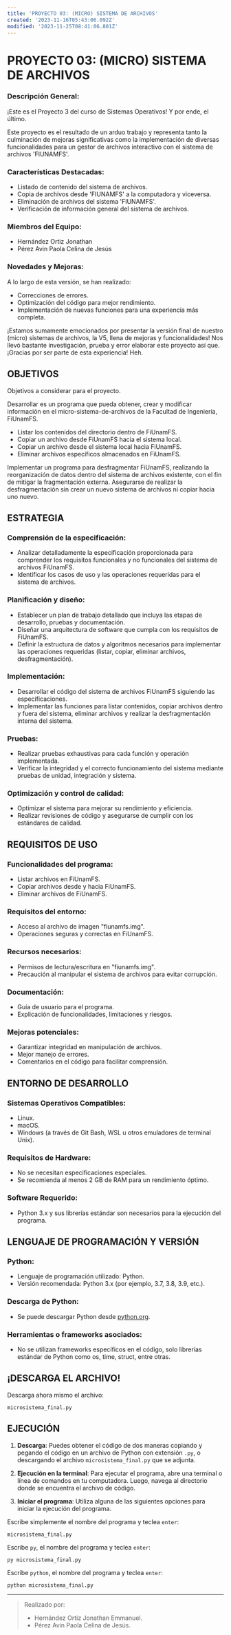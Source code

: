 ```yaml
---
title: 'PROYECTO 03: (MICRO) SISTEMA DE ARCHIVOS'
created: '2023-11-16T05:43:06.092Z'
modified: '2023-11-25T08:41:06.801Z'
---
```


# PROYECTO 03: (MICRO) SISTEMA DE ARCHIVOS

### Descripción General:

¡Este es el Proyecto 3 del curso de Sistemas Operativos! Y por ende, el último.

Este proyecto es el resultado de un arduo trabajo y representa tanto la culminación de mejoras significativas como la implementación de diversas funcionalidades para un gestor de archivos interactivo con el sistema de archivos 'FIUNAMFS'.

### Características Destacadas:

- Listado de contenido del sistema de archivos.
- Copia de archivos desde 'FIUNAMFS' a la computadora y viceversa.
- Eliminación de archivos del sistema 'FIUNAMFS'.
- Verificación de información general del sistema de archivos.

### Miembros del Equipo:

- Hernández Ortiz Jonathan
- Pérez Avin Paola Celina de Jesús

### Novedades y Mejoras:

A lo largo de esta versión, se han realizado:

- Correcciones de errores.
- Optimización del código para mejor rendimiento.
- Implementación de nuevas funciones para una experiencia más completa.

¡Estamos sumamente emocionados por presentar la versión final de nuestro (micro) sistemas de archivos, la V5, llena de mejoras y funcionalidades! Nos llevó bastante investigación, prueba y error elaborar este proyecto así que. ¡Gracias por ser parte de esta experiencia! Heh.

## OBJETIVOS

Objetivos a considerar para el proyecto.

Desarrollar es un programa que pueda obtener, crear y modificar información en el micro-sistema-de-archivos de la Facultad de Ingeniería, FiUnamFS.

- Listar los contenidos del directorio dentro de FiUnamFS.
- Copiar un archivo desde FiUnamFS hacia el sistema local.
- Copiar un archivo desde el sistema local hacia FiUnamFS.
- Eliminar archivos específicos almacenados en FiUnamFS.

Implementar un programa para desfragmentar FiUnamFS, realizando la reorganización de datos dentro del sistema de archivos existente, con el fin de mitigar la fragmentación externa. Asegurarse de realizar la desfragmentación sin crear un nuevo sistema de archivos ni copiar hacia uno nuevo.

## ESTRATEGIA

### Comprensión de la especificación:
- Analizar detalladamente la especificación proporcionada para comprender los requisitos funcionales y no funcionales del sistema de archivos FiUnamFS.
- Identificar los casos de uso y las operaciones requeridas para el sistema de archivos.

### Planificación y diseño:
- Establecer un plan de trabajo detallado que incluya las etapas de desarrollo, pruebas y documentación.
- Diseñar una arquitectura de software que cumpla con los requisitos de FiUnamFS.
- Definir la estructura de datos y algoritmos necesarios para implementar las operaciones requeridas (listar, copiar, eliminar archivos, desfragmentación).

### Implementación:
- Desarrollar el código del sistema de archivos FiUnamFS siguiendo las especificaciones.
- Implementar las funciones para listar contenidos, copiar archivos dentro y fuera del sistema, eliminar archivos y realizar la desfragmentación interna del sistema.

### Pruebas:
- Realizar pruebas exhaustivas para cada función y operación implementada.
- Verificar la integridad y el correcto funcionamiento del sistema mediante pruebas de unidad, integración y sistema.

### Optimización y control de calidad:
- Optimizar el sistema para mejorar su rendimiento y eficiencia.
- Realizar revisiones de código y asegurarse de cumplir con los estándares de calidad.

## REQUISITOS DE USO

### Funcionalidades del programa:
- Listar archivos en FiUnamFS.
- Copiar archivos desde y hacia FiUnamFS.
- Eliminar archivos de FiUnamFS.

### Requisitos del entorno:
- Acceso al archivo de imagen "fiunamfs.img".
- Operaciones seguras y correctas en FiUnamFS.

### Recursos necesarios:
- Permisos de lectura/escritura en "fiunamfs.img".
- Precaución al manipular el sistema de archivos para evitar corrupción.

### Documentación:
- Guía de usuario para el programa.
- Explicación de funcionalidades, limitaciones y riesgos.

### Mejoras potenciales:
- Garantizar integridad en manipulación de archivos.
- Mejor manejo de errores.
- Comentarios en el código para facilitar comprensión.

## ENTORNO DE DESARROLLO

### Sistemas Operativos Compatibles:
- Linux.
- macOS.
- Windows (a través de Git Bash, WSL u otros emuladores de terminal Unix).

### Requisitos de Hardware:
- No se necesitan especificaciones especiales.
- Se recomienda al menos 2 GB de RAM para un rendimiento óptimo.

### Software Requerido:
- Python 3.x y sus librerías estándar son necesarios para la ejecución del programa.

## LENGUAJE DE PROGRAMACIÓN Y VERSIÓN

### Python:
- Lenguaje de programación utilizado: Python.
- Versión recomendada: Python 3.x (por ejemplo, 3.7, 3.8, 3.9, etc.).

### Descarga de Python:
- Se puede descargar Python desde [python.org](https://www.python.org/downloads/).

### Herramientas o frameworks asociados:
- No se utilizan frameworks específicos en el código, solo librerías estándar de Python como os, time, struct, entre otras.

## ¡DESCARGA EL ARCHIVO!

Descarga ahora mismo el archivo:

   ```
   microsistema_final.py
   ```

## EJECUCIÓN

1. **Descarga**: Puedes obtener el código de dos maneras copiando y pegando el código en un archivo de Python con extensión `.py`, o descargando el archivo `microsistema_final.py` que se adjunta.

2. **Ejecución en la terminal**: Para ejecutar el programa, abre una terminal o línea de comandos en tu computadora. Luego, navega al directorio donde se encuentra el archivo de código.

3. **Iniciar el programa**: Utiliza alguna de las siguientes opciones para iniciar la ejecución del programa.

Escribe simplemente el nombre del programa y teclea `enter`:

   ```
   microsistema_final.py
   ```

Escribe `py`, el nombre del programa y teclea `enter`:

 ```
py microsistema_final.py
 ```
Escribe `python`, el nombre del programa y teclea `enter`:

 ```
python microsistema_final.py
 ```
   ---
> Realizado por:
> - Hernández Ortiz Jonathan Emmanuel.
> - Pérez Avin Paola Celina de Jesús.
